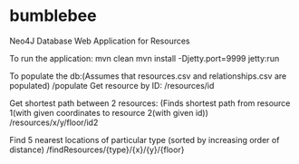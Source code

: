 # bumblebee
Neo4J Database Web Application for Resources

To run the application:
mvn clean 
mvn install -Djetty.port=9999 jetty:run

To populate the db:(Assumes that resources.csv and relationships.csv are populated)
/populate
Get resource by ID:
/resources/id

Get shortest path between 2 resources:
(Finds shortest path from resource 1(with given coordinates to resource 2(with given id))
/resources/x/y/floor/id2

Find 5 nearest locations of particular type (sorted by increasing order of distance)
/findResources/{type}/{x}/{y}/{floor}